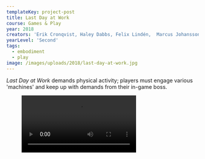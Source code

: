 ```yaml
---
templateKey: project-post
title: Last Day at Work
course: Games & Play
year: 2018
creators: 'Erik Cronqvist, Haley Dabbs, Felix Lindén,  Marcus Johansson, Elias Widqvist'
yearLevel: 'Second'
tags:
  - embodiment
  - play
image: /images/uploads/2018/last-day-at-work.jpg
---
```


_Last Day at Work_ demands physical activity; players must engage various 'machines' and keep up with demands from their in-game boss.

<figure>
<video controls src="https://api.kaltura.nordu.net/p/326/sp/0/playManifest/entryId/0_tchr1za7/format/url/flavorParamId/0/video.mp4"></video>
</figure>
